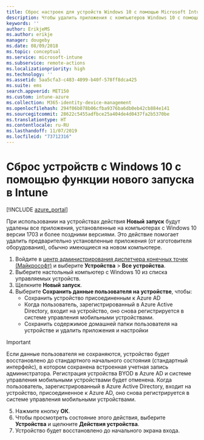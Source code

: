 ```yaml
---
title: Сброс настроек для устройств Windows 10 с помощью Microsoft Intune — Azure | Документация Майкрософт
description: Чтобы удалить приложения с компьютеров Windows 10 с помощью Microsoft Intune, используйте действие "Чистый запуск".
keywords: ''
author: ErikjeMS
ms.author: erikje
manager: dougeby
ms.date: 08/09/2018
ms.topic: conceptual
ms.service: microsoft-intune
ms.subservice: remote-actions
ms.localizationpriority: high
ms.technology: ''
ms.assetid: 5aa5cfa3-c483-4099-b40f-578ff8dca425
ms.suite: ems
search.appverid: MET150
ms.custom: intune-azure
ms.collection: M365-identity-device-management
ms.openlocfilehash: 294f06b078b06cfba9376ba6db0eb42cb884e141
ms.sourcegitcommit: 28622c5455adfbce25a404de4d0437fa2b5370be
ms.translationtype: HT
ms.contentlocale: ru-RU
ms.lasthandoff: 11/07/2019
ms.locfileid: "73712316"
---
```

# <a name="use-fresh-start-to-reset-windows-10-devices-with-intune"></a>Сброс устройств с Windows 10 с помощью функции нового запуска в Intune


[!INCLUDE [azure_portal](../includes/azure_portal.md)]

При использовании на устройствах действия **Новый запуск** будут удалены все приложения, установленные на компьютерах с Windows 10 версии 1703 и более поздними версиями. Это действие помогает удалить предварительно установленные приложения (от изготовителя оборудования), обычно имеющиеся на новом компьютере. 

1. Войдите в [центр администрирования диспетчера конечных точек (Майкрософт)](https://go.microsoft.com/fwlink/?linkid=2109431) и выберите **Устройства** > **Все устройства**.
2. Выберите настольный компьютер с Windows 10 из списка управляемых устройств.
3. Щелкните **Новый запуск**. 
4. Выберите **Сохранить данные пользователя на устройстве**, чтобы:
   * Сохранить устройство присоединенным к Azure AD
   * Когда пользователь, зарегистрированный в Azure Active Directory, входит на устройство, оно снова регистрируется в системе управления мобильными устройствами.
   * Сохранить содержимое домашней папки пользователя на устройстве и удалить приложения и настройки

  > [!IMPORTANT]
 > Если данные пользователя не сохраняются, устройство будет восстановлено до стандартного начального состояния (стандартный интерфейс), в котором сохранена встроенная учетная запись администратора.
 > Регистрация устройства BYOD в Azure AD и системе управления мобильными устройствами будет отменена.
 > Когда пользователь, зарегистрированный в Azure Active Directory, входит на устройство, присоединенное к Azure AD, оно снова регистрируется в системе управления мобильными устройствами.
 
5. Нажмите кнопку **ОК**.   
6. Чтобы просмотреть состояние этого действия, выберите **Устройства** и щелкните **Действия устройства**.  
7. Устройство будет восстановлено до начального экрана входа.
